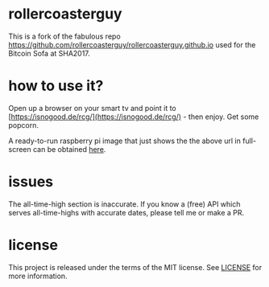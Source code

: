 # rollercoasterguy

This is a fork of the fabulous repo https://github.com/rollercoasterguy/rollercoasterguy.github.io used for the Bitcoin Sofa at SHA2017.

# how to use it?

Open up a browser on your smart tv and point it to [https://isnogood.de/rcg/](https://isnogood.de/rcg/) - then enjoy. Get some popcorn.

A ready-to-run raspberry pi image that just shows the the above url in full-screen can be obtained [here](https://s3.us-east-2.amazonaws.com/piezzo-storage/images/pi_bitcoin-rollercoaster.img.gz).

# issues

The all-time-high section is inaccurate. If you know a (free) API which serves all-time-highs with accurate dates, please tell me or make a PR.

# license

This project is released under the terms of the MIT license. See [LICENSE](LICENSE) for more information.
